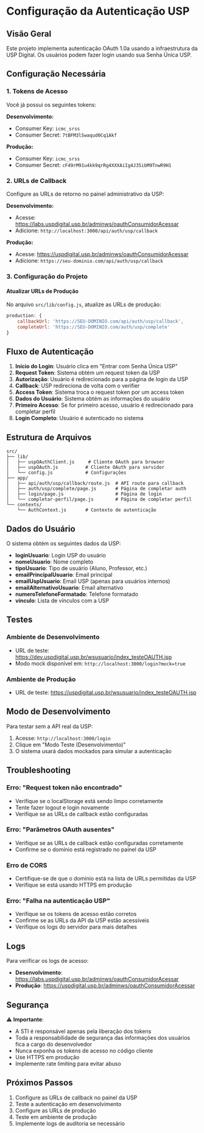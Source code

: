 # Configuração da Autenticação USP

## Visão Geral

Este projeto implementa autenticação OAuth 1.0a usando a infraestrutura da USP Digital. Os usuários podem fazer login usando sua Senha Única USP.

## Configuração Necessária

### 1. Tokens de Acesso

Você já possui os seguintes tokens:

**Desenvolvimento:**
- Consumer Key: `icmc_srss`
- Consumer Secret: `7tBFM3lSwaqud0Cq1Akf`

**Produção:**
- Consumer Key: `icmc_srss`
- Consumer Secret: `cF49rM91u4kk9qrRg4XXXAiIg4J35ibM9TnwR9H1`

### 2. URLs de Callback

Configure as URLs de retorno no painel administrativo da USP:

**Desenvolvimento:**
- Acesse: https://labs.uspdigital.usp.br/adminws/oauthConsumidorAcessar
- Adicione: `http://localhost:3000/api/auth/usp/callback`

**Produção:**
- Acesse: https://uspdigital.usp.br/adminws/oauthConsumidorAcessar
- Adicione: `https://seu-dominio.com/api/auth/usp/callback`

### 3. Configuração do Projeto

#### Atualizar URLs de Produção

No arquivo `src/lib/config.js`, atualize as URLs de produção:

```javascript
production: {
    callbackUrl: 'https://SEU-DOMINIO.com/api/auth/usp/callback',
    completeUrl: 'https://SEU-DOMINIO.com/auth/usp/complete'
}
```

## Fluxo de Autenticação

1. **Início do Login**: Usuário clica em "Entrar com Senha Única USP"
2. **Request Token**: Sistema obtém um request token da USP
3. **Autorização**: Usuário é redirecionado para a página de login da USP
4. **Callback**: USP redireciona de volta com o verifier
5. **Access Token**: Sistema troca o request token por um access token
6. **Dados do Usuário**: Sistema obtém as informações do usuário
7. **Primeiro Acesso**: Se for primeiro acesso, usuário é redirecionado para completar perfil
8. **Login Completo**: Usuário é autenticado no sistema

## Estrutura de Arquivos

```
src/
├── lib/
│   ├── uspOAuthClient.js     # Cliente OAuth para browser
│   ├── uspOAuth.js          # Cliente OAuth para servidor
│   └── config.js            # Configurações
├── app/
│   ├── api/auth/usp/callback/route.js  # API route para callback
│   ├── auth/usp/complete/page.js       # Página de completar auth
│   ├── login/page.js                   # Página de login
│   └── completar-perfil/page.js        # Página de completar perfil
└── contexts/
    └── AuthContext.js       # Contexto de autenticação
```

## Dados do Usuário

O sistema obtém os seguintes dados da USP:

- **loginUsuario**: Login USP do usuário
- **nomeUsuario**: Nome completo
- **tipoUsuario**: Tipo de usuário (Aluno, Professor, etc.)
- **emailPrincipalUsuario**: Email principal
- **emailUspUsuario**: Email USP (apenas para usuários internos)
- **emailAlternativoUsuario**: Email alternativo
- **numeroTelefoneFormatado**: Telefone formatado
- **vinculo**: Lista de vínculos com a USP

## Testes

### Ambiente de Desenvolvimento
- URL de teste: https://dev.uspdigital.usp.br/wsusuario/index_testeOAUTH.jsp
- Modo mock disponível em: `http://localhost:3000/login?mock=true`

### Ambiente de Produção
- URL de teste: https://uspdigital.usp.br/wsusuario/index_testeOAUTH.jsp

## Modo de Desenvolvimento

Para testar sem a API real da USP:

1. Acesse: `http://localhost:3000/login`
2. Clique em "Modo Teste (Desenvolvimento)"
3. O sistema usará dados mockados para simular a autenticação

## Troubleshooting

### Erro: "Request token não encontrado"
- Verifique se o localStorage está sendo limpo corretamente
- Tente fazer logout e login novamente
- Verifique se as URLs de callback estão configuradas

### Erro: "Parâmetros OAuth ausentes"
- Verifique se as URLs de callback estão configuradas corretamente
- Confirme se o domínio está registrado no painel da USP

### Erro de CORS
- Certifique-se de que o domínio está na lista de URLs permitidas da USP
- Verifique se está usando HTTPS em produção

### Erro: "Falha na autenticação USP"
- Verifique se os tokens de acesso estão corretos
- Confirme se as URLs da API da USP estão acessíveis
- Verifique os logs do servidor para mais detalhes

## Logs

Para verificar os logs de acesso:
- **Desenvolvimento**: https://labs.uspdigital.usp.br/adminws/oauthConsumidorAcessar
- **Produção**: https://uspdigital.usp.br/adminws/oauthConsumidorAcessar

## Segurança

⚠️ **Importante**: 
- A STI é responsável apenas pela liberação dos tokens
- Toda a responsabilidade de segurança das informações dos usuários fica a cargo do desenvolvedor
- Nunca exponha os tokens de acesso no código cliente
- Use HTTPS em produção
- Implemente rate limiting para evitar abuso

## Próximos Passos

1. Configure as URLs de callback no painel da USP
2. Teste a autenticação em desenvolvimento
3. Configure as URLs de produção
4. Teste em ambiente de produção
5. Implemente logs de auditoria se necessário 